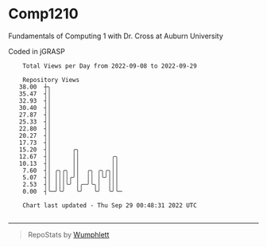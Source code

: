 # Comp1210
Fundamentals of Computing 1 with Dr. Cross at Auburn University

Coded in jGRASP

```
    Total Views per Day from 2022-09-08 to 2022-09-29

    Repository Views
   38.00  ┼╮
   35.47  ┤│
   32.93  ┤│
   30.40  ┤│
   27.87  ┤│
   25.33  ┤│
   22.80  ┤│
   20.27  ┤│
   17.73  ┤│
   15.20  ┤│      ╭╮
   12.67  ┤│      ││         ╭╮
   10.13  ┤│      ││         ││
    7.60  ┤│ ╭╮╭╮ ││  ╭╮ ╭╮╭╮││
    5.07  ┤│ ││││╭╯│  ││ │╰╯│││
    2.53  ┤│ │││╰╯ │╭─╯╰╮│  │││
    0.00  ┤╰─╯╰╯   ╰╯   ╰╯  ╰╯╰─

    Chart last updated - Thu Sep 29 00:48:31 2022 UTC
    
```

---

> RepoStats by [Wumphlett](https://github.com/Wumphlett)
